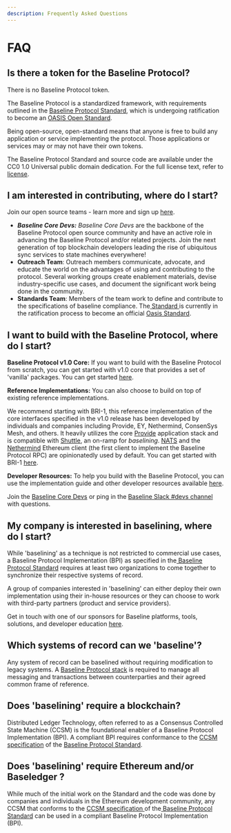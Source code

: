 ```yaml
---
description: Frequently Asked Questions
---
```


# FAQ

## Is there a token for the Baseline Protocol?

There is no Baseline Protocol token.

The Baseline Protocol is a standardized framework, with requirements outlined in the [Baseline Protocol Standard](https://github.com/eea-oasis/baseline-standard), which is undergoing ratification to become an [OASIS Open Standard](https://www.oasis-open.org/standards/).

Being open-source, open-standard means that anyone is free to build any application or service implementing the protocol. Those applications or services may or may not have their own tokens.

The Baseline Protocol Standard and source code are available under the CC0 1.0 Universal public domain dedication. For the full license text, refer to [license](https://github.com/eea-oasis/baseline/blob/master/LICENSE).

## I am interested in contributing, where do I start?

Join our open source teams - learn more and sign up [here](https://www.baseline-protocol.org/get-involved/).

* _**Baseline Core Devs:** Baseline Core Devs_ are the backbone of the Baseline Protocol open source community and have an active role in advancing the Baseline Protocol and/or related projects. Join the next generation of top blockchain developers leading the rise of ubiquitous sync services to state machines everywhere!
* **Outreach Team**: Outreach members communicate, advocate, and educate the world on the advantages of using and contributing to the protocol. Several working groups create enablement materials, devise industry-specific use cases, and document the significant work being done in the community.
* **Standards Team**: Members of the team work to define and contribute to the specifications of baseline compliance. The[ Standard ](https://github.com/eea-oasis/baseline-standard)is currently in the ratification process to become an official [Oasis Standard](https://www.oasis-open.org).

## I want to build with the Baseline Protocol, where do I start?

**Baseline Protocol v1.0 Core:** If you want to build with the Baseline Protocol from scratch, you can get started with v1.0 core that provides a set of 'vanilla' packages. You can get started [here](../baseline-protocol-code/packages/).

**Reference Implementations:** You can also choose to build on top of existing reference implementations.

We recommend starting with BRI-1, this reference implementation of the core interfaces specified in the v1.0 release has been developed by individuals and companies including Provide, EY, Nethermind, ConsenSys Mesh, and others. It heavily utilizes the core [Provide](https://provide.services) application stack and is compatible with [Shuttle](https://shuttle.provide.services/waitlist), an on-ramp for _baselining_. [NATS](https://nats.io) and the [Nethermind](https://nethermind.io) Ethereum client (the first client to implement the Baseline Protocol RPC) are opinionatedly used by default. You can get started with BRI-1 [here](../bri/bri-1/).

**Developer Resources:** To help you build with the Baseline Protocol, you can use the implementation guide and other developer resources available [here](../baseline-protocol-code/developer-resources.md).

Join the [Baseline Core Devs](https://www.baseline-protocol.org/get-involved/) or ping in the [Baseline Slack #devs channel](https://join.slack.com/t/ethereum-baseline/shared\_invite/zt-d6emqeci-bjzBsXBqK4D7tBTZ40AEfQ) with questions.

## My company is interested in baselining, where do I start?

While 'baselining' as a technique is not restricted to commercial use cases, a Baseline Protocol Implementation (BPI) as specified in the[ Baseline Protocol Standard](broken-reference/) requires at least two organizations to come together to synchronize their respective systems of record.

A group of companies interested in 'baselining' can either deploy their own implementation using their in-house resources or they can choose to work with third-party partners (product and service providers).

Get in touch with one of our sponsors for Baseline platforms, tools, solutions, and developer education [here](https://www.baseline-protocol.org/get-baselined/).

## Which systems of record can we 'baseline'? <a href="#which-systems-of-record-can-we-baseline" id="which-systems-of-record-can-we-baseline"></a>

Any system of record can be baselined without requiring modification to legacy systems. A [Baseline Protocol stack](architecture.md) is required to manage all messaging and transactions between counterparties and their agreed common frame of reference.

## Does 'baselining' require a blockchain?

Distributed Ledger Technology, often referred to as a Consensus Controlled State Machine (CCSM) is the foundational enabler of a Baseline Protocol Implementation (BPI). A compliant BPI requires conformance to the [CCSM specification](../baseline-protocol-standard/ccsm-specification.md) of the [Baseline Protocol Standard](https://github.com/eea-oasis/baseline-standard).

## Does 'baselining' require Ethereum and/or Baseledger ?

While much of the initial work on the Standard and the code was done by companies and individuals in the Ethereum development community, any CCSM that conforms to the [CCSM specification ](../baseline-protocol-standard/ccsm-specification.md)of the[ Baseline Protocol Standard](https://github.com/eea-oasis/baseline-standard) can be used in a compliant Baseline Protocol Implementation (BPI).
